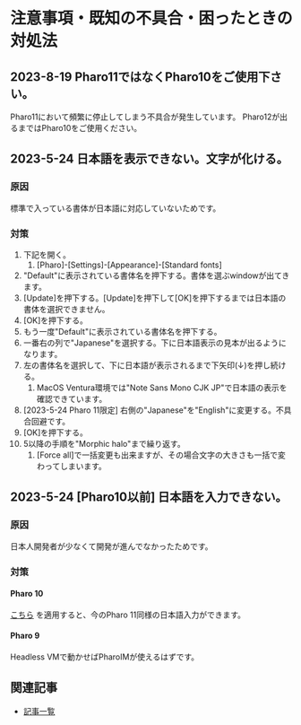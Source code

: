 # 注意事項・既知の不具合・困ったときの対処法

## 2023-8-19 Pharo11ではなくPharo10をご使用下さい。

Pharo11において頻繁に停止してしまう不具合が発生しています。
Pharo12が出るまではPharo10をご使用ください。

## 2023-5-24 日本語を表示できない。文字が化ける。

### 原因

標準で入っている書体が日本語に対応していないためです。

### 対策

1. 下記を開く。
	1. [Pharo]-[Settings]-[Appearance]-[Standard fonts]
1. "Default"に表示されている書体名を押下する。書体を選ぶwindowが出てきます。
1. [Update]を押下する。[Update]を押下して[OK]を押下するまでは日本語の書体を選択できません。
1. [OK]を押下する。
1. もう一度"Default"に表示されている書体名を押下する。
1. 一番右の列で"Japanese"を選択する。下に日本語表示の見本が出るようになります。
1. 左の書体名を選択して、下に日本語が表示されるまで下矢印(↓)を押し続ける。
	1. MacOS Ventura環境では"Note Sans Mono CJK JP"で日本語の表示を確認できています。
1. [2023-5-24 Pharo 11限定] 右側の"Japanese"を"English"に変更する。不具合回避です。
1. [OK]を押下する。
1. 5以降の手順を"Morphic halo"まで繰り返す。
	1. [Force all]で一括変更も出来ますが、その場合文字の大きさも一括で変わってしまいます。

## 2023-5-24 [Pharo10以前] 日本語を入力できない。

### 原因

日本人開発者が少なくて開発が進んでなかったためです。

### 対策

#### Pharo 10

[こちら](https://github.com/tomooda/PharoIM) を適用すると、今のPharo 11同様の日本語入力ができます。

#### Pharo 9

Headless VMで動かせばPharoIMが使えるはずです。

## 関連記事

- [記事一覧](../../README.md)
